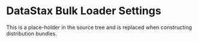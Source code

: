 # DataStax Bulk Loader Settings

This is a place-holder in the source tree and is replaced
when constructing distribution bundles.
